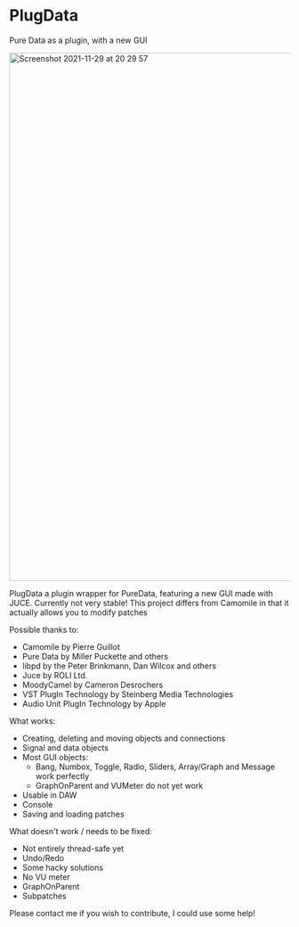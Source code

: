 # PlugData
Pure Data as a plugin, with a new GUI

<img width="948" alt="Screenshot 2021-11-29 at 20 29 57" src="https://user-images.githubusercontent.com/44585538/143930579-2af7e038-4dd9-4c71-9b02-2c9f16c13538.png">



PlugData a plugin wrapper for PureData, featuring a new GUI made with JUCE. Currently not very stable!
This project differs from Camomile in that it actually allows you to modify patches

Possible thanks to:

- Camomile by Pierre Guillot
- Pure Data by Miller Puckette and others
- libpd by the Peter Brinkmann, Dan Wilcox and others
- Juce by ROLI Ltd.
- MoodyCamel by Cameron Desrochers
- VST PlugIn Technology by Steinberg Media Technologies
- Audio Unit PlugIn Technology by Apple

What works:
- Creating, deleting and moving objects and connections
- Signal and data objects
- Most GUI objects:
  - Bang, Numbox, Toggle, Radio, Sliders, Array/Graph and Message work perfectly
  - GraphOnParent and VUMeter do not yet work
- Usable in DAW
- Console
- Saving and loading patches


What doesn't work / needs to be fixed:
- Not entirely thread-safe yet
- Undo/Redo
- Some hacky solutions
- No VU meter
- GraphOnParent
- Subpatches

Please contact me if you wish to contribute, I could use some help!
